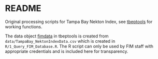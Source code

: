 # README

Original processing scripts for Tampa Bay Nekton Index, see [tbeptools](https://tbep-tech.github.io/tbeptools) for working functions.

The data object [fimdata](https://tbep-tech.github.io/tbeptools/reference/fimdata.html) in tbeptools is created from `data/TampaBay_NektonIndexData.csv` which is created in `R/1_Query_FIM_Database.R`.  The R script can only be used by FIM staff with appropriate credentials and is included here for transparency.